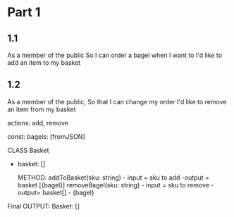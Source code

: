 # Part 1
## 1.1 
As a member of the public
So I can order a bagel when I want to
I'd like to add an item to my basket

## 1.2 
As a member of the public,
So that I can change my order
I'd like to remove an item from my basket

actions: add, remove

const: bagels: [fromJSON]

CLASS Basket
- basket: []

   METHOD:
    addToBasket(sku: string)
        - input = sku to add
        -output = basket [{bagel}]
    removeBagel(sku: string)
        - input = sku to remove
        -output= basket[] - {bagel}

Final OUTPUT: Basket: []